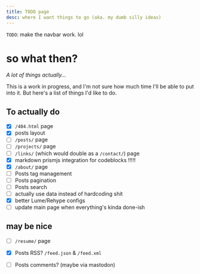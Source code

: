 ```yaml
---
title: TODO page
desc: where I want things to go (aka. my dumb silly ideas)
---
```


`TODO`: make the navbar work. lol

<h1 id="so-what-then">so what then?</h1>

*A lot of things actually...*

This is a work in progress, and I'm not sure how much time I'll be able to put into it. But here's a list of things I'd like to do.

## To actually do

- [x] `/404.html` page
- [x] posts layout
- [ ] `/posts/` page
- [ ] `/projects/` page
- [ ] `/links/` (which would double as a `/contact/`) page
- [x] markdown prismjs integration for codeblocks !!!!!
- [x] `/about/` page
- [ ] Posts tag management
- [ ] Posts pagination
- [ ] Posts search
- [ ] actually use data instead of hardcoding shit
- [x] better Lume/Rehype configs
- [ ] update main page when everything's kinda done-ish

## may be nice
- [ ] `/resume/` page
- [x] Posts RSS? `/feed.json` & `/feed.xml`
- [ ] Posts comments? (maybe via mastodon)


